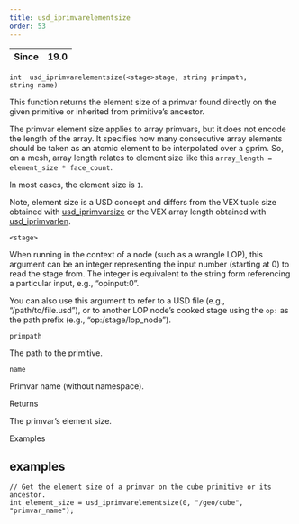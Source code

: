 ```yaml
---
title: usd_iprimvarelementsize
order: 53
---
```

| Since | 19.0 |
| --- | --- |

`int  usd_iprimvarelementsize(<stage>stage, string primpath, string name)`

This function returns the element size of a primvar found directly on the given primitive or inherited from primitive’s ancestor.

The primvar element size applies to array primvars, but it does not encode the length of the array. It specifies how many consecutive array elements should be taken as an atomic element to be interpolated over a gprim. So, on a mesh, array length relates to element size like this `array_length = element_size * face_count`.

In most cases, the element size is `1`.

Note, element size is a USD concept and differs from the VEX tuple size obtained with [usd_iprimvarsize](usd_iprimvarsize.html "Returns the tuple size of the primvar directly on the USD primitive or on USD primitive’s ancestor.") or the VEX array length obtained with [usd_iprimvarlen](usd_iprimvarlen.html "Returns the length of the array primvar directly on the USD primitive or on USD primitive’s ancestor.").

`<stage>`

When running in the context of a node (such as a wrangle LOP), this argument can be an integer representing the input number (starting at 0) to read the stage from. The integer is equivalent to the string form referencing a particular input, e.g., “opinput:0”.

You can also use this argument to refer to a USD file (e.g., “/path/to/file.usd”), or to another LOP node’s cooked stage using the `op:` as the path prefix (e.g., “op:/stage/lop_node”).

`primpath`

The path to the primitive.

`name`

Primvar name (without namespace).

Returns

The primvar’s element size.

Examples

## examples

```vex
// Get the element size of a primvar on the cube primitive or its ancestor.
int element_size = usd_iprimvarelementsize(0, "/geo/cube", "primvar_name");

```
